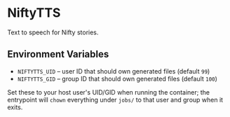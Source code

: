 # NiftyTTS
Text to speech for Nifty stories.

## Environment Variables

* `NIFTYTTS_UID` – user ID that should own generated files (default `99`)
* `NIFTYTTS_GID` – group ID that should own generated files (default `100`)

Set these to your host user's UID/GID when running the container; the entrypoint
will `chown` everything under `jobs/` to that user and group when it exits.
